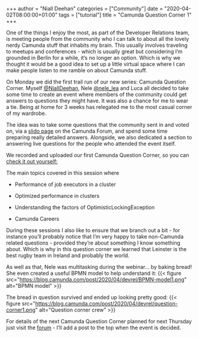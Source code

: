 +++
author = "Niall Deehan"
categories = ["Community"]
date = "2020-04-02T08:00:00+01:00"
tags = ["tutorial"]
title = "Camunda Question Corner 1"
+++

One of the things I enjoy the most, as part of the Developer Relations team, is meeting people from the community who I can talk to about all the lovely nerdy Camunda stuff that inhabits my brain. This usually involves traveling to meetups and conferences - which is usually great but considering I’m grounded in Berlin for a while, it’s no longer an option. Which is why we thought it would be a good idea to set up a little virtual space where I can make people listen to me ramble on about Camunda stuff.

<!--more-->

On Monday we did the first trail run of our new series: Camunda Question Corner. Myself [@NiallDeehan](https://twitter.com/NiallDeehan), Nele [@nele_lea](https://twitter.com/nele_lea) and Luca all decided to take some time to create an event where members of the community could get answers to questions they might have. It was also a chance for me to wear a tie. Being at home for 3 weeks has relegated me to the most casual corner of my wardrobe.

The idea was to take some questions that the community sent in and voted on, via a [slido page](https://app.sli.do/) on the Camunda Forum, and spend some time preparing really detailed answers. Alongside, we also dedicated a section to  answering live questions for the people who attended the event itself.

We recorded and uploaded our first Camunda Question Corner, so you can [check it out yourself:](https://youtu.be/3rUUqo67FO0?list=PLJG25HlmvsOXVyXPeorHCYzv5GNgI9w6Y)

The main topics covered in this session where

- Performance of job executors in a cluster

- Optimized performance in clusters

- Understanding the factors of OptimisticLockingException

- Camunda Careers

During these sessions I also like to ensure that we branch out a bit - for instance you’ll probably notice that I’m very happy to take non-Camunda related questions - provided they’re about something I know something about. Which is why in this question corner we learned that Leinster is the best rugby team in Ireland and probably the world.

As well as that, Nele was multitasking during the webinar... by baking bread! She even created a useful BPMN model to help understand it:
{{< figure src="https://blog.camunda.com/post/2020/04/devrel/BPMN-model1.png" alt="BPMN model" >}}

The bread in question survived and ended up looking pretty good:
{{< figure src="https://blog.camunda.com/post/2020/04/devrel/question-corner1.png" alt="Question corner crew" >}}

For details of the next Camunda Question Corner planned for next Thursday just visit the [forum](https://forum.camunda.org/) - I’ll add a post to the top when the event is decided.
